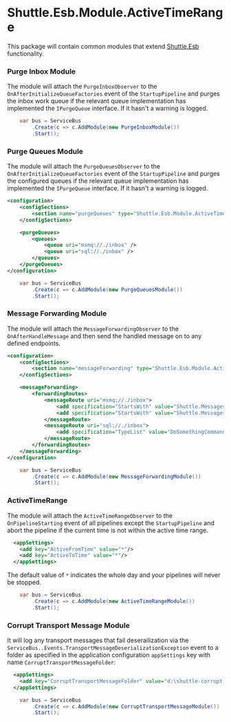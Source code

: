 Shuttle.Esb.Module.ActiveTimeRange
===================

This package will contain common modules that extend [Shuttle.Esb](http://shuttle.github.io/shuttle-esb/) functionality.

### Purge Inbox Module

The module will attach the `PurgeInboxObserver` to the `OnAfterInitializeQueueFactories` event of the `StartupPipeline` and purges the inbox work queue if the relevant queue implementation has implemented the `IPurgeQueue` interface.  If it hasn't a warning is logged.

```c#
	var bus = ServiceBus
		.Create(c => c.AddModule(new PurgeInboxModule())
		.Start();
```

### Purge Queues Module

The module will attach the `PurgeQueuesObserver` to the `OnAfterInitializeQueueFactories` event of the `StartupPipeline` and purges the configured queues if the relevant queue implementation has implemented the `IPurgeQueue` interface.  If it hasn't a warning is logged.

```xml
<configuration>
	<configSections>
		<section name="purgeQueues" type="Shuttle.Esb.Module.ActiveTimeRange.PurgeQueuesSection, Shuttle.Esb.Module.ActiveTimeRange"/>
	</configSections>

	<purgeQueues>
		<queues>
			<queue uri="msmq://./inbox" />
			<queue uri="sql://./inbox" />
		</queues>
	</purgeQueues>
</configuration>
```

```c#
	var bus = ServiceBus
		.Create(c => c.AddModule(new PurgeQueuesModule())
		.Start();
```

### Message Forwarding Module

The module will attach the `MessageForwardingObserver` to the `OnAfterHandleMessage` and then send the handled message on to any defined endpoints.

```xml
<configuration>
	<configSections>
		<section name="messageForwarding" type="Shuttle.Esb.Module.ActiveTimeRange.MessageForwardingSection, Shuttle.Esb.Module.ActiveTimeRange"/>
	</configSections>

	<messageForwarding>
		<forwardingRoutes>
			<messageRoute uri="msmq://./inbox">
				<add specification="StartsWith" value="Shuttle.Messages1" />
				<add specification="StartsWith" value="Shuttle.Messages2" />
			</messageRoute>
			<messageRoute uri="sql://./inbox">
				<add specification="TypeList" value="DoSomethingCommand" />
			</messageRoute>
		</forwardingRoutes>
	</messageForwarding>
</configuration>
```

```c#
	var bus = ServiceBus
		.Create(c => c.AddModule(new MessageForwardingModule())
		.Start();
```

### ActiveTimeRange

The module will attach the `ActiveTimeRangeObserver` to the `OnPipelineStarting` event of all pipelines except the `StartupPipeline` and abort the pipeline if the current time is not within the active time range.

```xml
  <appSettings>
    <add key="ActiveFromTime" value="*"/>
    <add key="ActiveToTime" value="*"/>
  </appSettings>
```

The default value of `*` indicates the whole day and your pipelines will never be stopped.

```c#
	var bus = ServiceBus
		.Create(c => c.AddModule(new ActiveTimeRangeModule())
		.Start();
```

### Corrupt Transport Message Module

It will log any transport messages that fail deserailization via the `ServiceBus..Events.TransportMessageDeserializationException` event to a folder as specified in the application configuration `appSettings` key with name `CorruptTransportMessageFolder`:

```xml
  <appSettings>
    <add key="CorruptTransportMessageFolder" value="d:\shuttle-corrupt-messages"/>
  </appSettings>
```

```c#
	var bus = ServiceBus
		.Create(c => c.AddModule(new CorruptTransportMessageModule())
		.Start();
```

